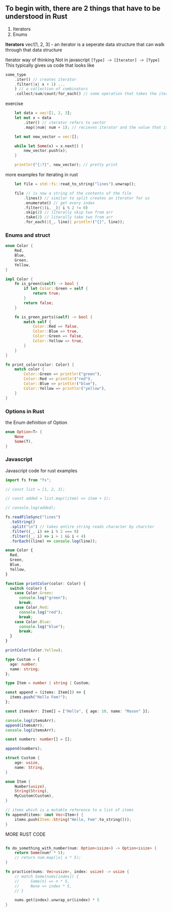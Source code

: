## To begin with, there are 2 things that have to be understood in Rust

1. Iterators
2. Enums


**Iterators**
vec![1, 2, 3] - an iterator is a seperate data structure that can walk through that data structure

Iterator way of thinking
Not in javascript
`[Type] -> [Iterator] -> [Type]`
This typically gives us code that looks like
```rust
some_type
    .iter() // creates iterator
    .filter(|x| x + 1) ...
    ) // a collection of combinators
    .collect/sum/count/for_each() // some operation that takes the iterator and converts it to type
```

exercise
```rust
    let data = vec![1, 2, 3];
    let mut x = data
        .iter() // iterator refers to vector
        .map(|num| num + 1); // recieves iterator and the value that it recieves passes to lambda func

    let mut new_vector = vec![];

    while let Some(x) = x.next() {
        new_vector.push(x);
    }

    println!("{:?}", new_vector); // pretty print
```



more examples for iterating in rust
```rust
    let file = std::fs::read_to_string("lines").unwrap();

    file // is now a string of the contents of the file
        .lines() // similar to split creates an iterator for us
        .enumerate() // get every index
        .filter(|(i, _)| i % 2 != 0)
        .skip(2) // literally skip two from arr
        .take(2) // literally take two from arr
        .for_each(|(_, line)| println!("{}", line));
```


### Enums and struct

```rust
enum Color {
    Red,
    Blue,
    Green,
    Yellow,
}

impl Color {
    fn is_green(&self) -> bool {
        if let Color::Green = self {
            return true;
        }
        return false;
    }

    fn is_green_parts(&self) -> bool {
        match self {
            Color::Red => false,
            Color::Blue => true,
            Color::Green => false,
            Color::Yellow => true,
        }
    }
}

fn print_color(color: Color) {
    match color {
        Color::Green => println!("green"),
        Color::Red => println!("red"),
        Color::Blue => println!("blue"),
        Color::Yellow => println!("yellow"),
    }
}
```

### Options in Rust

the Enum definition of Option
```rust
enum Option<T> {
    None
    Some(T),
}
```

### Javascript

Javascript code for rust examples

```typescript
import fs from "fs";

// const list = [1, 2, 3];

// const added = list.map((item) => item + 1);

// console.log(added);

fs.readFileSync("lines")
  .toString()
  .split("\n") // takes entire string reads character by charcter
  .filter((_, i) => i % 2 === 0)
  .filter((_, i) => i > 1 && i < 4)
  .forEach((line) => console.log(line));

enum Color {
  Red,
  Green,
  Blue,
  Yellow,
}

function printColor(color: Color) {
  switch (color) {
    case Color.Green:
      console.log("green");
      break;
    case Color.Red:
      console.log("red");
      break;
    case Color.Blue:
      console.log("blue");
      break;
  }
}

printColor(Color.Yellow);

type Custom = {
  age: number;
  name: string;
};

type Item = number | string | Custom;

const append = (items: Item[]) => {
  items.push("Hello Fem!");
};

const itemsArr: Item[] = ["Hello", { age: 10, name: "Mason" }];

console.log(itemsArr);
append(itemsArr);
console.log(itemsArr);

const numbers: number[] = [];

append(numbers);
```

```rust
struct Custom {
    age: usize,
    name: String,
}

enum Item {
    Number(usize),
    String(String),
    MyCustom(Custom),
}

// items which is a mutable reference to a list of items
fn append(items: &mut Vec<Item>) {
    items.push(Item::String("Hello, Fem".to_string()));
}
```


MORE RUST CODE

```rust

fn do_something_with_number(num: Option<isize>) -> Option<isize> {
    return Some(num? * 5);
    // return num.map(|x| x * 5);
}

fn practice(nums: Vec<usize>, index: usize) -> usize {
    // match Some(nums[index]) {
    //     Some(n) => n * 5,
    //     None => index * 5,
    // }

    nums.get(index).unwrap_or(&index) * 5
}

```


